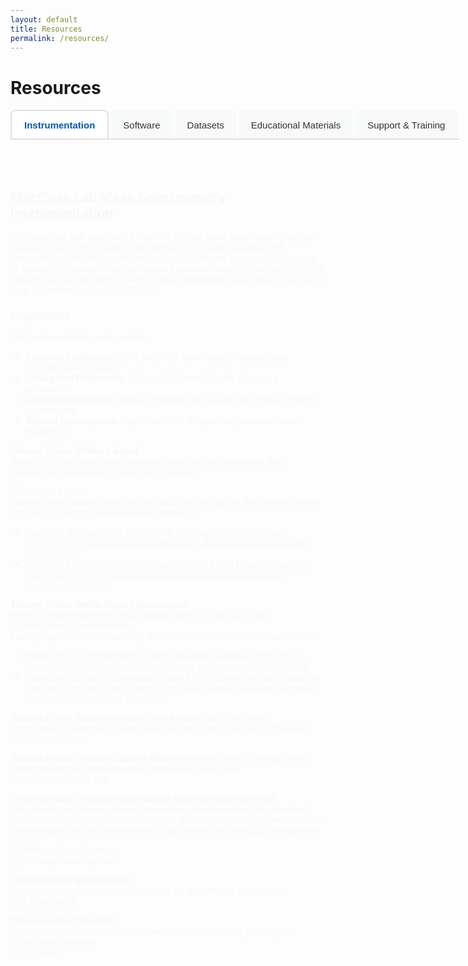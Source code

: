 ```yaml
---
layout: default
title: Resources
permalink: /resources/
---
```


# Resources

<div class="tab-container">
  <div class="tab-navigation">
    <button class="tab-button active" onclick="openTab(event, 'instrumentation')">Instrumentation</button>
    <button class="tab-button" onclick="openTab(event, 'software')">Software</button>
    <button class="tab-button" onclick="openTab(event, 'datasets')">Datasets</button>
    <button class="tab-button" onclick="openTab(event, 'educational')">Educational Materials</button>
    <button class="tab-button" onclick="openTab(event, 'support')">Support & Training</button>
  </div>

  <div id="instrumentation" class="tab-content active">
    <div markdown="1">

## MacCoss Lab Mass Spectrometry Instrumentation

The MacCoss Lab maintains a state-of-the-art mass spectrometry facility equipped with cutting-edge instrumentation for both targeted and untargeted quantitative proteomics. Our instruments support a wide range of acquisition modes including targeted selected reaction monitoring (SRM), parallel reaction monitoring (PRM), data-independent acquisition (DIA), and data-dependent acquisition (DDA).

### Capabilities

Our instrumentation suite enables:
- **Targeted Proteomics**: SRM and PRM workflows for precise and accurate quantification
- **Untargeted Proteomics**: DIA and DDA methods for discovery proteomics
- **Clinical Applications**: Robust, reproducible assays for clinical research experiments
- **Method Development**: Optimization of acquisition parameters and workflows

**Thermo Fisher Orbitrap Astral**  
*State-of-the-art mass spectrometer optimized for untargeted data independent acquisition-mass spectrometry*  

![Orbitrap Astral](../assets/images/instruments/astral.jpg "Orbitrap Astral")  
Example publications from our lab describing the use of the Orbitrap Astral and Astral Zoom for quantitative proteomics.
- [Hsu et al., Evaluation of a prototype Orbitrap Astral Zoom mass spectrometer for quantitative proteomics - Beyond identification lists *bioRxiv* 2025](https://doi.org/10.1101/2025.05.30.657132)
- [Heil et al, Evaluating the Performance of the Astral Mass Analyzer for Quantitative Proteomics Using Data-Independent Acquisition *J. Proteome Res.* 2023](https://doi.org/10.1021/acs.jproteome.3c00357)

 **Thermo Fisher Stellar Mass Spectrometer**  
*Hybrid Quadrupole Mass Filter-Radial Ejection Linear Ion Trap*
![Stellar Mass Spectrometer](../assets/images/instruments/stellar.jpg "Stellar Mass Spectrometer")  
Example publications describing the Stellar from the MacCoss lab include:
- [Plubell et al., Development of highly multiplex targeted proteomics assays in biofluids using the Stellar mass spectrometer *bioRxiv* 2024](https://pubmed.ncbi.nlm.nih.gov/38895256/)
- [Remes et al., Hybrid Quadrupole Mass Filter - Radial Ejection Linear Ion Trap and Intelligent Data Acquisition Enable Highly Multiplex Targeted Proteomics *J. Proteome Res.* 2024](https://doi.org/10.1021/acs.jproteome.4c00599)

**Thermo Fisher Orbitrap Eclipse Tribrid**
*Advanced tribrid mass spectrometer combining quadrupole, ion trap, and Orbitrap technologies*  
![Orbitrap Eclipse](../assets/images/instruments/eclipse.jpg "Orbitrap Eclipse")  

 **Thermo Fisher Orbitrap Exploris 480**
*High-performance Orbitrap mass spectrometer for comprehensive proteomics workflows*  
![Orbitrap Exploris 480](../assets/images/instruments/exploris480.jpg "Orbitrap Exploris 480")  


**Thermo Fisher Orbitrap Fusion Lumos Mass Spectrometers x2**  
*We operate two Fusion Lumos tribrid mass spectrometers for advanced proteomics. These instruments combine quadrupole, ion trap, and Orbitrap technologies and are a workhorse for proteomics technology development.*

<div class="instrument-pair">
  <div class="instrument-item">
    <img src="../assets/images/instruments/lumos1.jpg" alt="Orbitrap Fusion Lumos" title="Orbitrap Fusion Lumos">
  </div>
  <div class="instrument-item">
    <img src="../assets/images/instruments/lumos2.jpg" alt="Orbitrap Fusion Lumos" title="Orbitrap Fusion Lumos">
  </div>
</div>

**Thermo Fisher Q Exactive HF**  
*High-field Orbitrap mass spectrometer for quantitative proteomics*  
![Q Exactive HF](../assets/images/instruments/qe-hf.jpg "Q Exactive HF")  

**Thermo Fisher TSQ Altis**  
*High-performance triple quadrupole mass spectrometer for targeted quantitative analysis*  
![TSQ Altis](../assets/images/instruments/tsqaltis.jpg "TSQ Altis") 

</div>
</div>
  <div id="software" class="tab-content">
    <div markdown="1">

## MacCoss Lab Software Tools

### ![Skyline](../assets/images/logos/skyline_logo_h_blue.jpg "Skyline")
**Windows Client Tool for the visualization, analysis, and development of methods for quantitative mass spectrometry**
- **Free, open-source quantitative mass spectrometry software.** Skyline is a freely-available, open-source Windows client application for building Selected Reaction Monitoring (SRM) / Multiple Reaction Monitoring (MRM), Parallel Reaction Monitoring (PRM), Data Independent Acquisition (DIA/SWATH) and DDA with MS1 quantitative methods and analyzing the resulting mass spectrometer data. Its flexible configuration supports All Molecules. Skyline uses state-of-the-art technologies for creating and iteratively refining targeted methods for large-scale quantitative mass spectrometry studies in life sciences.
- **Supports proteomics, metabolomics, and small molecule workflows.**
- **Vendor agnostic.** Can analyze data and generate methods for all major instrument vendors. Including Agilent, Bruker, Shimadzu, ThermoFisher, and Waters.
- **Download at**: [skyline.ms](https://skyline.ms/skyline.url)
- **External Tools**: Skyline has an external tool framework. We have a [tool store](http://skyline.ms/tools.url) with 20 tools currently available.
- **Source Code** is available as part of the [Proteowizard project](https://github.com/ProteoWizard/pwiz).
- **Original Publication** MacLean et al, [Skyline: an open source document editor for creating and analyzing targeted proteomics experiments](https://academic.oup.com/bioinformatics/article/26/7/966/212410), *Bioinformatics* 2010
- **Cited:** >5064 times

### ![Proteowizard](../assets/images/logos/proteowizard-logo.jpg "Proteowizard")
**Widely used software tools and libraries for mass spectrometry data analysis.**
- ProteoWizard provides a set of open-source, cross-platform software libraries and tools (e.g. msconvert, Skyline, IDPicker, SeeMS) that facilitate proteomics data analysis. The libraries enable rapid tool creation by providing a robust, pluggable development framework that simplifies and unifies data file access, and performs standard chemistry and LCMS dataset computations.
- **Download and Documentation:** [https://proteowizard.sourceforge.io/](https://proteowizard.sourceforge.io/)
- **Source Code:** Available on [Github](https://github.com/ProteoWizard/pwiz) and licensed under Apache 2.0.
- **Original Publication:** Chambers et al, [A cross-platform toolkit for mass spectrometry and proteomics](https://www.nature.com/articles/nbt.2377), *Nature Biotechnology* 2012
- **Cited:** >3997 times

### ![Panorama](../assets/images/logos/panorama_logo_h_onwhite_border.png "Panorama")
**Web-based repository for Skyline documents and colaboration**
- Panorama is a freely-available, open-source webserver for sharing experiments and validated assays that integrates into a Skyline proteomics workflow. Panorama can be installed on a local server, or you can request a project on the PanoramaWeb.org server, hosted by the MacCoss Lab at the University of Washington. Access privileges within a project may be customized, allowing you to control fully who has access to data you publish to Panorama.
- **Access**: [panoramaweb.org](https://panoramaweb.org)
- **Panorama Public**: One of six of the [ProteomeXchange](https://www.proteomexchange.org/) servers used by the proteomics community. Panorama Public simplifies the process of sharing datasets analyzed by [Skyline](https://skyline.ms/skyline.url).
- **Requirements**: Can be accessed within Skyline and from any modern browser (Chrome, Firefox, Safari, Edge)
- **Features**: Unique tools for data sharing, collaboration, quality control
- **API**: Programmatic access for automated workflows

### ![Limelight](../assets/images/logos/limelight-page-logo.png "Limelight")
**Open Source Server for the Analysis and Sharing of Data Dependent Acquisition Mass Spectrometry Results**
- Limelight is designed to provide you with the full-stack of proteomics results, regardless of which processing pipeline you used to search your data. Full-stack means that you have access to the global views of your data (such as statistically comparing conditions), to viewing lists of proteins and peptides, to individual PSMs and spectra–all showing the native scores from whichever pipeline you used. Additionally, all native scores from your pipeline are available to you for filtering–even when contrasting multiple searches that each used different pipelines.
- [Limelight](https://limelight.yeastrc.org/limelight/) can be installed locally or you can request an account on a server hosted at the University of Washington.
- Detailed documentation for using Limelight is available [here](https://limelight-ms.readthedocs.io/en/latest/#).
- **Source Code** is available on [GitHub](https://github.com/yeastrc/limelight-core).

### ![EncyclopeDIA](../assets/images/logos/encyclopedia_logo_small.png)
**Open source tool for peptide-centric analysis of data independent acquisition-mass spectrometry data**
- EncyclopeDIA is library search engine comprised of several algorithms for DIA data analysis and can search for peptides using either DDA-based spectrum libraries or DIA-based chromatogram libraries. Check out our manuscript describing EncyclopeDIA at Nature Communications ([Searle et al, 2018](https://www.nature.com/articles/s41467-018-07454-w)) for more information. EncyclopeDIA contains Walnut, an implementation of the PECAN ([Ting et al, 2017](https://www.nature.com/articles/nmeth.4390)) scoring system, to enable chromatogram library generation from FASTA protein sequence databases when spectrum libraries are unavailable. EncyclopeDIA also supports Prosit, a deep learning tool for generating peptide fragmentation spectra, as described in ([Searle et al, 2020](https://www.nature.com/articles/s41467-020-15346-1)). EncyclopeDIA also contains Thesaurus for localizing and quantifying PTMS with DIA experiments ([Searle et al, 2019]((https://www.nature.com/articles/s41592-019-0498-4)))
- **Suport** -- EncyclopeDIA is maintained and supported by the [Searle lab](https://www.searlelab.org/) at the Mayo Clinic.
- **Downloads and Documentation** -- Details can be found on the [EncyclopeDIA Bitbucket](https://bitbucket.org/searleb/encyclopedia/wiki/Home) page.
- **Source Code** is also available on the [Bitbucket](https://bitbucket.org/searleb/encyclopedia/src/master/) page under an Apache 2.0 license.

### <img src="../assets/images/logos/cometlogo_1_small.png" alt="Comet" style="background-color: #0056b3; padding: 10px; border-radius: 5px;">
**Comet is an open source fork of the original SEQUEST database tool for proteomics**
- Searching uninterpreted tandem mass spectra of peptides against sequence databases is the most common method used to identify peptides and proteins. Since this method was first developed in 1993, many commercial, free, and open source tools have been created over the years that accomplish this task. Although its history goes back two decades, the Comet search engine was first made publicly available in August 2012 on SourceForge under the Apache License, version 2.0. The repository was migrated to GitHub in September 2021. Comet is maintained by Jimmy Eng and the [UW Proteomics Resource](https://proteomicsresource.washington.edu/).
- **Download and Documentation** are available on the UW Proteomics Resource [Github](https://uwpr.github.io/Comet/).
- **Support** is available via a [Google Groups](https://groups.google.com/g/comet-ms).
- **Source Code** is available on [GitHub](https://github.com/UWPR/Comet) under an Apache 2.0 license

### ![Crux](../assets/images/logos/crux-logo.png)
**The Crux mass spectrometry analysis toolkit is an open source project maintained by the [Noble lab](https://noble.gs.washington.edu/) that aims to provide users with a cross-platform suite of analysis tools for interpreting peptide MS/MS data.**
- The toolkit includes several search engines for both standard and cross-linked database search, as well as a variety of pre- and post-processing engines for assigning high-resolution precursor masses to spectra, assigning statistical confidence estimates to spectra, peptides and proteins, and performing label free quantification. Crux comes pre-complied for the Linux, Windows and MacOS operating systems. It is implemented as a single program that offers a wide variety of commands.
- **Support** is available via a [Google Groups](https://groups.google.com/g/crux-users).
- **Download and Documentation** are available on the [Crux website](https://crux.ms/).
- **Source Code** is available on [GitHub](https://github.com/crux-toolkit/crux-toolkit) under an Apache 2.0 license

### ![Percolator](../assets/images/logos/percolator.png) **Percolator**
**Percolator: semi-supervised learning for peptide identification from shotgun proteomics datasets**
- Percolator has become the gold standard for post-processing and FDR control for bottom-up proteomics. Our software is incorporated as part of Proteome Discoverer, FragPipe, Mascot, Crux, and many more. Percolator is actively maintained by the [Käll lab](https://kaell.se/).
- **Original Publication** Lukas Käll et al, [Semi-supervised learning for peptide indentification from shotgun proteomics datasets](https://www.nature.com/articles/nmeth1113) *Nature Methods* 2007
- **Download and Documentation** are available on the [Percolator website](http://percolator.ms/). Percolator is also part of the [Crux project](https://crux.ms/).
- **Source Code** is available on [GitHub](https://github.com/crux-toolkit/crux-toolkit) under an Apache 2.0 license.


</div>
</div>

  <div id="datasets" class="tab-content">
    <div markdown="1">

## Public Datasets on [Panorama Public](http://panoramaweb.org/public.url)

**We have made available a number of mass spectrometry datasets on Panorama Public**

**[Browse all MacCoss Lab datasets on Panorama Public →](https://panoramaweb.org/project/Panorama%20Public/begin.view#searchTab:expSearchPanel?Targeted%20MS%20Experiment%20List.authors~containsoneof=MacCoss&)**

*The following are highlighted datasets organized by research area:*

#### Recent Method Development & Instrumentation (2024-2025)

- **[Development of highly multiplex targeted proteomics assays in biofluids using a nominal mass ion trap mass spectrometer](http://proteomecentral.proteomexchange.org/cgi/GetDataset?ID=PXD065471)** - Development of novel targeted proteomics methods for biofluids analysis (PXD065471)
- **[Evaluation of a modified Orbitrap Astral Zoom prototype for quantitative proteomics - Beyond identification lists](http://proteomecentral.proteomexchange.org/cgi/GetDataset?ID=PXD064536)** - Comprehensive evaluation of next-generation mass spectrometry instrumentation for quantitative proteomics (PXD064536)
- **Tutorials on How to Use PRM Conductor, a Skyline External Tool** - Educational materials and workflows for parallel reaction monitoring using Skyline external tools
- **[Carafe enables high quality in silico spectral library generation for data-independent acquisition proteomics](http://proteomecentral.proteomexchange.org/cgi/GetDataset?ID=PXD056793)** - Deep learning approach for high-quality in silico spectral libraries for DIA proteomics (PXD056793)
- **[Characterization of Stellar MS](http://proteomecentral.proteomexchange.org/cgi/GetDataset?ID=PXD052734)** - Complete characterization and benchmarking of the Stellar mass spectrometer platform (PXD052734)

#### Data Analysis & Computational Methods
- **[DIA to inform Triple Quad Assay development](http://proteomecentral.proteomexchange.org/cgi/GetDataset?ID=PXD059611)** - Workflow for using data-independent acquisition to inform targeted assay development (PXD059611)
- **[A transformer model for de novo sequencing of data-independent acquisition mass spectrometry data](http://proteomecentral.proteomexchange.org/cgi/GetDataset?ID=PXD053291)** - AI-powered peptide sequencing from data-independent acquisition data (PXD053291)
- **[A framework for quality control in quantitative proteomics](http://proteomecentral.proteomexchange.org/cgi/GetDataset?ID=PXD051318)** - Comprehensive guidelines and datasets for proteomics quality control (PXD051318)
- **[Dynamic DIA with real-time alignment](http://proteomecentral.proteomexchange.org/cgi/GetDataset?ID=PXD038508)** - Advanced data acquisition strategies for improved proteomics workflows (PXD038508)

#### Clinical & Biomedical Applications
- **[Detection and Quantification of Drug-Protein Adducts in Human Liver](http://proteomecentral.proteomexchange.org/cgi/GetDataset?ID=PXD054246)** - Novel methods for identifying covalent protein modifications from drug metabolism (PXD054246)
- **Alzheimer's disease proteomics datasets** - Multiple studies including peptide-centric quantitative proteomics for AD assessment (PXD034525, PXD025668)
- **[Apolipoprotein E isoform quantification](http://proteomecentral.proteomexchange.org/cgi/GetDataset?ID=PXD038803)** - Metrologically traceable measurements in cerebrospinal fluid (PXD038803)
- **[Mag-Net plasma proteome enrichment](http://proteomecentral.proteomexchange.org/cgi/GetDataset?ID=PXD042947)** - Extracellular vesicle enrichment for enhanced plasma proteomics coverage (PXD042947)

#### Aging & Disease Research
- **[AD-BXD Mouse Hippocampus Proteomics](http://proteomecentral.proteomexchange.org/cgi/GetDataset?ID=PXD045425)** - Comprehensive proteomics datasets from AD-BXD mouse models investigating hippocampus (PXD045425)
- **[AD-BXD Mouse PreFrontal Cortex Proteomics](http://proteomecentral.proteomexchange.org/cgi/GetDataset?ID=PXD045403)** - Comprehensive proteomics datasets from AD-BXD mouse models investigating prefrontal cortex (PXD045403)
- **[Mouse Skeletal Muscle Sarcopenia](http://proteomecentral.proteomexchange.org/cgi/GetDataset?ID=PXD048723)** - Proteomics analysis of age-related muscle changes in mouse models (PXD048723)
- **Mouse heart aging studies** - Age-related proteome and acetylome changes with therapeutic interventions (PXD027458, PXD024247)
- **Drosophila aging metabolomics** - Metabolome changes as biomarkers of aging in fruit fly models

#### Analytical Method Validation
- **[Evaluation of Linearity, Lower Limit of Measurement Interval and Imprecision](http://proteomecentral.proteomexchange.org/cgi/GetDataset?ID=PXD041410)** - LC-MS/MS method validation for peptide hormone analysis (PXD041410)
- **[FAIMS vs. quadrupole gas phase fractionation](http://proteomecentral.proteomexchange.org/cgi/GetDataset?ID=PXD043458)** - Comparative analysis of peptide separation techniques (PXD043458)
- **[Astral mass analyzer evaluation](http://proteomecentral.proteomexchange.org/cgi/GetDataset?ID=PXD042704)** - Performance assessment for data-independent acquisition proteomics (PXD042704)
- **[Matrix-matched calibration curves](http://proteomecentral.proteomexchange.org/cgi/GetDataset?ID=PXD014815)** - Standardization approaches for quantitative proteomics (PXD014815)

#### Large-Scale Community Resources
- **[LINCS phospho-proteomics datasets](http://proteomecentral.proteomexchange.org/cgi/GetDataset?ID=PXD017458)** - Chemical perturbation studies across multiple cell lines and conditions (PXD017458, PXD017459)
- **Cancer proteomics inter-laboratory study** - Large-scale validation of multiplexed peptide assays for cancer biomarkers (>54 datasets)
- **[System suitability protocols](http://proteomecentral.proteomexchange.org/cgi/GetDataset?ID=PXD010535)** - Multi-site evaluation of LC-MRM-MS instrument performance standards (PXD010535)

#### Software & Workflow Development
- **[Skyline Batch processing](http://proteomecentral.proteomexchange.org/cgi/GetDataset?ID=PXD029665)** - User-friendly interfaces for high-throughput proteomics analysis (PXD029665, PXD029663)
- **Limelight data sharing** - Open-source platforms for mass spectrometry data visualization and collaboration
- **Small molecule analysis with Skyline** - Metabolomics and lipidomics workflows using Skyline software

#### Specialized Applications
- **[Cross-linking mass spectrometry](http://proteomecentral.proteomexchange.org/cgi/GetDataset?ID=PXD030871)** - Protein-protein interaction studies using chemical cross-linking (PXD030871)
- **[Ion mobility spectrometry integration](http://proteomecentral.proteomexchange.org/cgi/GetDataset?ID=PXD010650)** - Multi-dimensional separation techniques for enhanced analysis (PXD010650)
- **Post-translational modification analysis** - Comprehensive PTM characterization in various biological systems
- **[Grizzly bear serum proteomics](https://panoramaweb.org/project/Panorama%20Public/2021/MacCoss_GrizzlyBearSerum/begin.view?)** - Wildlife proteomics applications demonstrating method versatility (PXD023555)

*All datasets include processed results as Skyline documents and raw datafiles. Many datasets are paired with published manuscripts.*

</div>
</div>

  <div id="educational" class="tab-content">
    <div markdown="1">

## Educational Materials
### Useful Mass Spectrometry Information
- **[UWPR LC-MS Tips and Tricks](https://proteomicsresource.washington.edu/protocols05/)** -- A collection of URLs with LC-MS tricks, instrument setup, etc... *Definitely bookmark this page.* 
- **[UWPR Analysis Tools](https://proteomicsresource.washington.edu/protocols06/)** -- A collection of websites and tools for proteomics and mass spectrometry. 

### Skyline Webinars
**Interactive 90-minute tutorial webinars with Q&A sessions**

#### 2025
- **[#25: Comparing Acquisition Methods](https://skyline.ms/project/home/software/Skyline/events/2025%20Webinars/Webinar%2025/begin.view?)** (Jan 2025)

#### 2024
- **[#24: Skyline for Lipidomics](https://skyline.ms/project/home/software/Skyline/events/2024%20Webinars/Webinar%2024/begin.view?)** (Nov 2024)
- **[#23: Using Skyline Live Reports](https://skyline.ms/project/home/software/Skyline/events/2024%20Webinars/Webinar%2023/begin.view?)** (Sept 2024)

#### 2023 & 2021
- **[#22: Using DIA Data To Create SRM Methods](https://skyline.ms/project/home/software/Skyline/events/2023%20Webinars/Webinar%2022/begin.view?)** (Mar 2023)
- **[#21: Analysis of diaPASEF Data](https://skyline.ms/project/home/software/Skyline/events/2021%20Webinars/Webinar%2021/begin.view?)** (Dec 2021)
- **[#20: Using Skyline Batch for Large-Scale DIA](https://skyline.ms/project/home/software/Skyline/events/2021%20Webinars/Webinar%2020/begin.view?)** (July 2021)

#### 2020 & 2018
- **[#19: Ion Mobility Spectrum Filtering](https://skyline.ms/project/home/software/Skyline/events/2020%20Webinars/Webinar%2019/begin.view?)** (April 2020)
- **[#18: DIA Data Analysis Revisited](https://skyline.ms/project/home/software/Skyline/events/2020%20Webinars/Webinar%2018/begin.view?)** (April 2020)
- **[#17: PRM Method Dev and Data Analysis](https://skyline.ms/project/home/software/Skyline/events/2018%20Webinars/Webinar%2017/begin.view?)** (Jan 2018)

#### 2017 & 2016
- **[#16: Small Molecule Research](https://skyline.ms/project/home/software/Skyline/events/2017%20Webinars/Webinar%2016/begin.view?)** (Nov 2017)
- **[#15: Optimizing Large Scale DIA](https://skyline.ms/project/home/software/Skyline/events/2017%20Webinars/Webinar%2015/begin.view?)** (Apr 2017)
- **[#14: Large Scale DIA](https://skyline.ms/project/home/software/Skyline/events/2017%20Webinars/Webinar%2014/begin.view?)** (Jan 2017)

#### 2015
- **[#12: Isotope Labeled Standards](https://skyline.ms/project/home/software/Skyline/events/2015%20Webinars/Webinar%2012/begin.view?)** (Dec 2015)
- **[#11: Panorama and Panorama Public](https://skyline.ms/project/home/software/Skyline/events/2015%20Webinars/Webinar%2011/begin.view?)** (Oct 2015)
- **[#10: Working with Modifications](https://skyline.ms/project/home/software/Skyline/events/2015%20Webinars/Webinar%2010/begin.view?)** (Sep 2015)
- **[#9: PRM for PTM Studies](https://skyline.ms/project/home/software/Skyline/events/2015%20Webinars/Webinar%209/begin.view?)** (Aug 2015)

#### 2014
- **[#2: Jump Start DIA Analysis with DDA Data](https://skyline.ms/project/home/software/Skyline/events/2014%20Webinars/Webinar%202/begin.view?)** (Dec 2014)
- **[#1: Getting the Most Out of DDA Data](https://skyline.ms/project/home/software/Skyline/events/2014%20Webinars/Webinar%201/begin.view?)** (Nov 2014)

[**View all webinars**](https://skyline.ms/wiki/home/software/Skyline/page.view?name=webinars)

### Skyline Tutorials
**Hands-on tutorials with real data and step-by-step instructions**

#### Introductory
- **[Targeted Method Editing](https://skyline.ms/tutorial_method_edit.url)** (26 pages) - Learn the basics of creating and editing targeted methods
- **[Targeted Method Refinement](https://skyline.ms/tutorial_method_refine.url)** (28 pages) - Optimize your methods for better results
- **[Grouped Study Data Processing](https://skyline.ms/tutorial_grouped.url)** (70 pages) - Analyze grouped experimental data
- **[Existing & Quantitative Experiments](https://skyline.ms/tutorial_existing_quant.url)** (43 pages) - Work with existing data and quantitative analysis

#### Introduction to Full-Scan Acquisition Data
- **[Comparing PRM, DIA, and DDA](https://skyline.ms/tutorial_comp_acq.url)** (38 pages) - Compare different acquisition methods
- **[PRM With an Orbitrap](https://skyline.ms/tutorial_prm_orbi.url)** (44 pages) - Parallel reaction monitoring on Orbitrap instruments
- **[Basic Data Independent Acquisition](https://skyline.ms/tutorial_dia.url)** (40 pages) - Introduction to DIA analysis

#### Full-Scan Acquisition Data
- **[MS1 Full-Scan Filtering](https://skyline.ms/tutorial_ms1_filtering.url)** (41 pages) - Extract quantitative information from MS1 data
- **[DDA Search for MS1 Filtering](https://skyline.ms/tutorial_dda_search.url)** (19 pages) - Use DDA results to enhance MS1 analysis
- **[Parallel Reaction Monitoring (PRM)](https://skyline.ms/tutorial_prm.url)** (40 pages) - Comprehensive PRM workflow
- **[Analysis of DIA/SWATH Data](https://skyline.ms/tutorial_dia_swath.url)** (32 pages) - Process DIA and SWATH-MS data
- **[Analysis of diaPASEF Data](https://skyline.ms/tutorial_dia_pasef.url)** (36 pages) - Work with ion mobility DIA data
- **[Library-Free DIA/SWATH](https://skyline.ms/tutorial_dia_umpire_ttof.url)** (26 pages) - DIA analysis without spectral libraries

#### Small Molecules
- **[Small Molecule Targets](https://skyline.ms/tutorial_small_molecule.url)** (10 pages) - Basic small molecule analysis
- **[Small Molecule Method Development](https://skyline.ms/tutorial_small_method_ce.url)** (37 pages) - Develop targeted small molecule methods
- **[Small Mol. Multidimension Spec. Lib.](https://skyline.ms/tutorial_small_ims.url)** (23 pages) - Use ion mobility for small molecules
- **[Small Molecule Quantification](https://skyline.ms/tutorial_small_quant.url)** (27 pages) - Quantitative small molecule workflows
- **[Hi-Res Metabolomics](https://skyline.ms/tutorial_hi_res_metabolomics.url)** (17 pages) - High-resolution metabolomics analysis

#### Advanced Topics
- **[Absolute Quantification](https://skyline.ms/tutorial_absolute_quant.url)** (19 pages) - Calculate absolute protein concentrations
- **[Custom Reports](https://skyline.ms/tutorial_custom_reports.url)** (33 pages) - Create custom data reports
- **[Advanced Peak Picking Models](https://skyline.ms/tutorial_peak_picking.url)** (28 pages) - Optimize peak detection algorithms
- **[iRT Retention Time Prediction](https://skyline.ms/tutorial_irt.url)** (36 pages) - Use indexed retention times
- **[Collision Energy Optimization](https://skyline.ms/tutorial_optimize_ce.url)** (12 pages) - Optimize fragmentation conditions
- **[Ion Mobility Spectrum Filtering](https://skyline.ms/tutorial_ims.url)** (26 pages) - Advanced ion mobility analysis
- **[Spectral Library Explorer](https://skyline.ms/tutorial_library_explorer.url)** (22 pages) - Explore and manage spectral libraries
- **[Audit Logging](https://skyline.ms/tutorial_audit_log.url)** - Track document changes for compliance

[**View all tutorials**](https://skyline.ms/wiki/home/software/Skyline/page.view?name=tutorials)

### Skyline Videos
**Quick instructional videos for getting started**

- **[Video Demo 1: Creating SRM/MRM Methods](https://skyline.ms/labkey/wiki/home/software/Skyline/page.view?name=video_0-2)** (28 minutes) - Learn to create targeted methods
- **[Video Demo 2: Results Analysis and Method Refinement](https://skyline.ms/labkey/wiki/home/software/Skyline/page.view?name=video_0-5)** (25 minutes) - Analyze results and refine methods
- **[Video Demo 3: Importing Existing Experiments](https://skyline.ms/labkey/wiki/home/software/Skyline/page.view?name=video_0-5b)** (27 minutes) - Work with existing data and isotope standards
- **[Skyline Trailer Video](https://skyline.ms/labkey/wiki/home/software/Skyline/page.view?name=video_trailer)** - Overview of Skyline capabilities

[**View all videos**](https://skyline.ms/wiki/home/software/Skyline/page.view?name=videos)

### YouTube Channels
**Course content and instructional videos**

- **[Skyline Course at UW (2017 & 2018)](https://www.youtube.com/channel/UCOdJj3Spesm_U_2-N_FT7wg)** - University of Washington course materials
- **[May Institute at Northeastern University (2018-2020)](https://www.youtube.com/channel/UCnbUMFlIRLaY7fwfSintWuQ)** - Comprehensive proteomics course content
- **[Targeted Proteomics Course at ETH, Zurich (2016 & 2018)](https://www.youtube.com/channel/UCLLENascNxL22j3pntI7jVA/playlists)** - International course materials

[**View YouTube resources**](https://skyline.ms/wiki/home/software/Skyline/page.view?name=youtube)

### Skyline Tips
**Quick tips and troubleshooting guides**

- **Adduct Descriptions** - Understanding different adduct types
- **Working with Other Quantitative Tools** - Integration with external software
- **How to Display Multiple Peptides** - Visualization techniques
- **Terminology Cheat Sheet** - Key terms and definitions
- **How Skyline Builds Spectral Libraries** - Library construction process
- **ID Annotations Missing with Mascot Search Results** - Troubleshooting search imports
- **DIA Configuration for Thermo Q Exactive Instruments** - Instrument-specific settings
- **How Skyline Calculates Peak Areas and Heights** - Understanding quantification
- **Support for Bruker TOF Instruments** - Vendor-specific guidance
- **Recovering From a Broken Installation** - Troubleshooting installation issues
- **Sharing MS/MS Spectra with Manuscripts** - Publication guidelines
- **Share Skyline Documents in Manuscripts** - Document sharing best practices
- **Export SRM Methods for a Thermo LTQ** - Method export procedures
- **Skyline Lists** - Working with peptide and protein lists
- **Pivot Editor** - Advanced data manipulation
- **Result File Rules** - Managing multiple result files

[**View all tips**](https://skyline.ms/wiki/home/software/Skyline/page.view?name=tips)

### Panorama Documentation
**Comprehensive guides for using Panorama web-based repository**

#### Getting Started
- **Create a Folder in Panorama** - Set up project structure and organization
- **Folder Navigation in Panorama** - Navigate through project hierarchies
- **Adding Users to a Project** - Manage user access and permissions
- **Import Data Into Panorama** - Upload Skyline documents and results
- **Upload Raw Data** - Store mass spectrometry raw files
- **Upload Supplementary Files** - Include additional project materials

#### Data Management
- **Include Subfolders in Panorama Public Submission** - Organize complex datasets
- **Submit Data to Panorama Public** - Share data with the proteomics community
- **Data Validation for ProteomeXchange** - Ensure compliance with repository standards
- **Download Data From Panorama Public** - Access publicly available datasets
- **Finding Unimod matches** - Identify modification annotations

#### Advanced Features
- **Quality Control with AutoQC** - Automated instrument performance monitoring
- **[Document Version Tracking](https://www.labkey.org/Documentation/wiki-page.view?name=panoramaRevisionTrack)** - Track changes and document history
- **Adding Links in Wiki Pages** - Create interconnected documentation
- **Install Panorama** - Set up local Panorama installations

[**View all documentation**](https://panoramaweb.org/home/wiki-page.view?name=documentation) | [**LabKey Panorama Documentation**](https://www.labkey.org/Documentation/wiki-page.view?name=panorama)

### Panorama Tutorials
**Hands-on tutorials for Panorama workflows**

- **[Sharing Skyline Documents](https://panoramaweb.org/home/wiki-page.view?name=tutorials)** - Learn to upload and share Skyline documents in Panorama
- **[Panorama Chromatogram Libraries](https://panoramaweb.org/home/wiki-page.view?name=tutorials)** - Build and manage chromatogram libraries for DIA analysis
- **[Submit Data to Panorama Public](https://panoramaweb.org/home/wiki-page.view?name=tutorials)** - Complete workflow for making data publicly available

[**View all tutorials**](https://panoramaweb.org/home/wiki-page.view?name=tutorials)

### Panorama Webinars
**Educational webinars covering Panorama features and best practices**

#### Recent Webinars (2017-2021)
- **[System Suitability Best Practices with Skyline and Panorama](https://www.labkey.com/webinar/lc-ms-system-suitability-skyline-panorama/)** (June 29, 2021) - LabKey hosted webinar on QC workflows
- **[Introduction to Panorama](https://www.labkey.com/webinar/panorama-targeted-proteomics-research/)** (September 21, 2017) - LabKey hosted overview of Panorama capabilities

#### Skyline/Panorama Joint Webinars
- **[Panorama Public and Panorama AutoQC](https://brendanx-uw1.gs.washington.edu/labkey/project/home/software/Skyline/events/2015%20Webinars/Webinar%2011/begin.view?)** (October 20, 2015) - Skyline Tutorial Webinar #11

#### Historical Webinars (2013-2014)
- **[Panorama: Managing and Analyzing Large Datasets](https://www.youtube.com/watch?v=eZSoBU622Ws)** (August 19, 2014) - YouTube video
- **[Panorama targeted proteomics knowledge base](https://www.youtube.com/watch?v=YyPo0447VUM)** (August 8, 2013) - YouTube video

[**View all webinars**](https://panoramaweb.org/home/wiki-page.view?name=webinars)

</div>
</div>

  <div id="support" class="tab-content">
    <div markdown="1">

## Support & Training

### Forums and Discussion
- [Skyline Support Board](https://skyline.ms/forum)
- [Panorama Support Board](https://panoramaweb.org/forum)
- **[University of Washington Proteomics Listserv](https://mailman23.u.washington.edu/mailman/listinfo/proteomics)** - If you are at UW and doing proteomics you should join this list.

### Proteomics and Mass Spectrometry Courses

#### Upcoming Events (2025)
- **Fall 2025 Skyline Online** - Dates coming soon
- **[The 15th international symposium on proteomics in the life sciences](https://www.asbmb.org/meetings-events/proteomics-2025)** - Cambridge, MA (August 17-21, 2025)
- **[Skyline Course at the University of Washington](https://skyline.ms/project/home/software/Skyline/events/2025%20UW%20Course/begin.view)** - Seattle, WA (July 7-11, 2025)

#### Recent Past Events (2024-2025)
- **[Two-day Short Course: 08 Quantitative Proteomics: Case Studies](https://www.asms.org/conferences/annual-conference/short-courses)** - ASMS Baltimore, MD (May 31 - June 1, 2025)
- **[Skyline User Group Meeting](https://skyline.ms/2025-ugm.url)** - ASMS Baltimore, MD (June 1, 2025)
- **[May Institute - Computation and statistics for mass spectrometry and proteomics](https://computationalproteomics.khoury.northeastern.edu/)** - Northeastern University, Boston (April 28 - May 11, 2025)
- **[2025 ISAS Dortmund Skyline Training Course](https://www.isas.de/en/events/skyline-course-2025)** - (April 7-10, 2025)
- **[Practical Course on Targeted Proteomics](https://courses.crg.eu/events/targetedproteomics)** - Barcelona, Spain (November 17-22, 2024)
- **[2024 Skyline Online](https://skyline.ms/project/home/software/Skyline/events/2024-10%20Skyline%20Online/begin.view)** - (October 8-9, 10-11, 15-16, 17-18, 2024)
- **[UW Targeted Mass Spectrometry Course](https://skyline.ms/project/home/software/Skyline/events/2024%20UW%20Course/begin.view)** - Seattle, WA (July 8-12, 2024)
- **[Two-day Short Course: 08 Quantitative Proteomics: Case Studies](https://www.asms.org/conferences/annual-conference/short-courses/two-day-courses)** - ASMS Anaheim, CA (June 1-2, 2024)
- **[Skyline User Group Meeting](https://skyline.ms/project/home/software/Skyline/events/2024%20User%20Group%20Meeting%20at%20ASMS/begin.view)** - ASMS Anaheim, CA (June 2, 2024)
- **[May Institute - Computation and statistics for mass spectrometry and proteomics](https://computationalproteomics.khoury.northeastern.edu/)** - Northeastern University, Boston (April 29 - May 10, 2024)
- **[2024 ISAS Dortmund Skyline Training Course](https://www.isas.de/en/events/skyline2024)** - (March 4-7, 2024)
- **[2024 Advances in Proteomics Technologies Hands-on Workshop](https://portal.iitb.ac.in/ceqipapp/courseDetails.jsp?c_id=5476)** - IIT Bombay, India (February 17-18, 2024)

#### Annual and Regular Course Series
- **Skyline Online** - Multi-day virtual training courses (typically October/November)
- **UW Targeted Mass Spectrometry Course** - Annual summer course at University of Washington, Seattle
- **May Institute** - Annual computation and statistics course at Northeastern University, Boston
- **ISAS Dortmund Skyline Training Course** - Annual course in Germany
- **ASMS Short Courses** - Two-day quantitative proteomics courses at ASMS annual conference
- **Skyline User Group Meetings** - Annual meetings at ASMS conferences
- **Targeted Proteomics Course at PRBB, Barcelona** - Biennial EMBO course
- **ETH Zurich DIA/SWATH Courses** - Periodic specialized courses in Switzerland

#### International Workshop Series (2018-2023)
- **Targeted Proteomics Course** - EMBO course at PRBB, Barcelona
- **Pre-HUPO Targeted Proteomics Courses** - International locations
- **Proteomics Informatics Short Courses** - Various international venues
- **Cape Town Quantitative Proteomics Course** - South Africa
- **IIT Bombay Workshops** - Mumbai, India (multiple years)

#### Historical Course Highlights (2012-2023)
- **Pre-Lorne Workshops** - University of Melbourne, Australia
- **MSACL Practical Proteomics Short Courses** - Palm Springs, CA
- **Buck Institute Targeted Proteomics Courses** - Northern San Francisco Bay Area, CA
- **US HUPO Short Courses** - Various US locations
- **Duke University Short Courses** - Durham, NC
- **International Targeted Proteomics Courses** - Shanghai, China
- **MRM Proteomics Virtual Workshops** - Online targeted quantitation training
- **European Summer School Workshops** - Brixen/Bressanone, Italy
- **J-HUPO Workshops** - Tokyo, Japan
- **Fiocruz Workshops** - Brazil
- **ACGT Proteomics Symposiums** - Johannesburg, South Africa

*For current course schedules and registration, visit [Skyline Events](https://skyline.ms/project/home/software/Skyline/events/begin.view)*

</div>
</div>
</div>

<style>
.tab-container {
  max-width: 100%;
  width: 100%;
}

.tab-navigation {
  display: flex;
  border-bottom: 2px solid #e0e0e0;
  margin-bottom: 20px;
  flex-wrap: nowrap;
  justify-content: flex-start;
  overflow-x: auto;
  min-width: fit-content;
}

.tab-button {
  background-color: #f8f9fa;
  border: none;
  padding: 14px 20px;
  cursor: pointer;
  font-size: 15px;
  font-weight: 500;
  border-top-left-radius: 8px;
  border-top-right-radius: 8px;
  margin-right: 3px;
  margin-bottom: -2px;
  transition: all 0.3s ease;
  color: #333;
  white-space: nowrap;
  flex-shrink: 0;
  height: 48px;
  display: flex;
  align-items: center;
  justify-content: center;
}

.tab-button:hover {
  background-color: #e9ecef;
  color: #0056b3;
}

.tab-button.active {
  background-color: #fff;
  border: 2px solid #e0e0e0;
  border-bottom: 2px solid #fff;
  color: #0056b3;
  font-weight: 600;
}

.tab-content {
  display: none;
  padding: 20px 0;
  animation: fadeIn 0.3s ease-in;
}

.tab-content.active {
  display: block;
}

@keyframes fadeIn {
  from { opacity: 0; transform: translateY(10px); }
  to { opacity: 1; transform: translateY(0); }
}

@media (max-width: 768px) {
  .tab-navigation {
    flex-direction: column;
  }
  
  .tab-button {
    margin-right: 0;
    margin-bottom: 2px;
    border-radius: 4px;
  }
  
  .tab-button.active {
    border: 2px solid #0056b3;
  }
}
</style>

<script>
function openTab(evt, tabName) {
  var i, tabcontent, tablinks;
  
  // Hide all tab content
  tabcontent = document.getElementsByClassName("tab-content");
  for (i = 0; i < tabcontent.length; i++) {
    tabcontent[i].classList.remove("active");
  }
  
  // Remove active class from all tab buttons
  tablinks = document.getElementsByClassName("tab-button");
  for (i = 0; i < tablinks.length; i++) {
    tablinks[i].classList.remove("active");
  }
  
  // Show the selected tab content and mark button as active
  document.getElementById(tabName).classList.add("active");
  evt.currentTarget.classList.add("active");
  
  // Update URL hash without scrolling
  if (history.pushState) {
    history.pushState(null, null, '#' + tabName);
  } else {
    window.location.hash = '#' + tabName;
  }
}

// Handle initial load and hash changes
function handleHashChange() {
  var hash = window.location.hash.substring(1);
  var validTabs = ['software', 'datasets', 'educational', 'support'];
  
  if (hash && validTabs.includes(hash)) {
    // Find and click the corresponding tab button
    var buttons = document.getElementsByClassName('tab-button');
    for (var i = 0; i < buttons.length; i++) {
      if (buttons[i].getAttribute('onclick').includes(hash)) {
        buttons[i].click();
        break;
      }
    }
  }
}

// Listen for hash changes
window.addEventListener('hashchange', handleHashChange);

// Handle initial page load
document.addEventListener('DOMContentLoaded', function() {
  handleHashChange();
});
</script>

